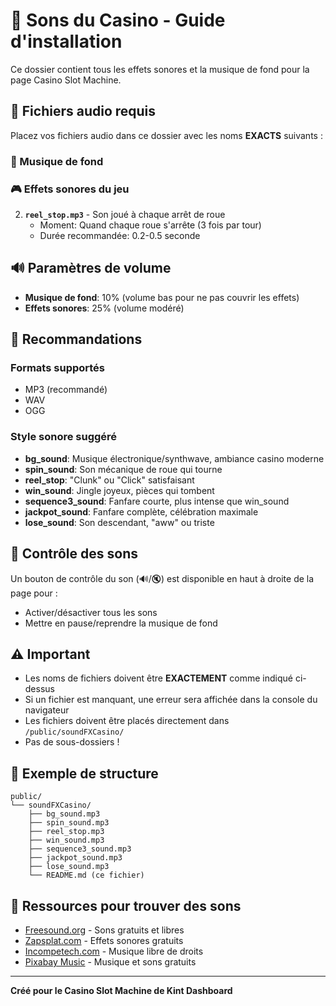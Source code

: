 # 🎰 Sons du Casino - Guide d'installation

Ce dossier contient tous les effets sonores et la musique de fond pour la page Casino Slot Machine.

## 📁 Fichiers audio requis

Placez vos fichiers audio dans ce dossier avec les noms **EXACTS** suivants :

### 🎵 Musique de fond


### 🎮 Effets sonores du jeu


2. **`reel_stop.mp3`** - Son joué à chaque arrêt de roue
   - Moment: Quand chaque roue s'arrête (3 fois par tour)
   - Durée recommandée: 0.2-0.5 seconde





## 🔊 Paramètres de volume

- **Musique de fond**: 10% (volume bas pour ne pas couvrir les effets)
- **Effets sonores**: 25% (volume modéré)

## 🎨 Recommandations

### Formats supportés
- MP3 (recommandé)
- WAV
- OGG

### Style sonore suggéré
- **bg_sound**: Musique électronique/synthwave, ambiance casino moderne
- **spin_sound**: Son mécanique de roue qui tourne
- **reel_stop**: "Clunk" ou "Click" satisfaisant
- **win_sound**: Jingle joyeux, pièces qui tombent
- **sequence3_sound**: Fanfare courte, plus intense que win_sound
- **jackpot_sound**: Fanfare complète, célébration maximale
- **lose_sound**: Son descendant, "aww" ou triste

## 🔧 Contrôle des sons

Un bouton de contrôle du son (🔊/🔇) est disponible en haut à droite de la page pour :
- Activer/désactiver tous les sons
- Mettre en pause/reprendre la musique de fond

## ⚠️ Important

- Les noms de fichiers doivent être **EXACTEMENT** comme indiqué ci-dessus
- Si un fichier est manquant, une erreur sera affichée dans la console du navigateur
- Les fichiers doivent être placés directement dans `/public/soundFXCasino/`
- Pas de sous-dossiers !

## 🎯 Exemple de structure

```
public/
└── soundFXCasino/
    ├── bg_sound.mp3
    ├── spin_sound.mp3
    ├── reel_stop.mp3
    ├── win_sound.mp3
    ├── sequence3_sound.mp3
    ├── jackpot_sound.mp3
    ├── lose_sound.mp3
    └── README.md (ce fichier)
```

## 🎼 Ressources pour trouver des sons

- [Freesound.org](https://freesound.org/) - Sons gratuits et libres
- [Zapsplat.com](https://www.zapsplat.com/) - Effets sonores gratuits
- [Incompetech.com](https://incompetech.com/) - Musique libre de droits
- [Pixabay Music](https://pixabay.com/music/) - Musique et sons gratuits

---

**Créé pour le Casino Slot Machine de Kint Dashboard**